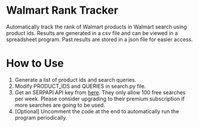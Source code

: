 # Walmart Rank Tracker
Automatically track the rank of Walmart products in Walmart search using product ids.
Results are generated in a csv file and can be viewed in a spreadsheet program.
Past results are stored in a json file for easier access.

# How to Use
1. Generate a list of product ids and search queries.
2. Modify PRODUCT_IDS and QUERIES in search.py file.
3. Get an SERPAPI API key from [here](https://serpapi.com/api-key). They only allow 100 free searches per week. Please consider upgrading to their premium subscription if more searches are going to be used.
4. [Optional] Uncomment the code at the end to automatically run the program periodically.
